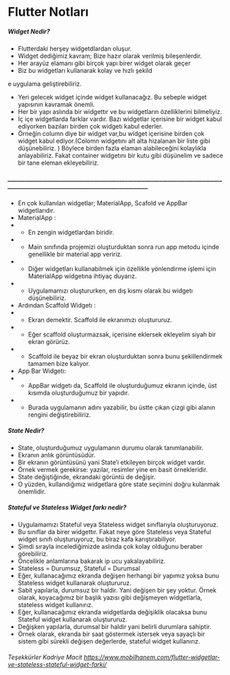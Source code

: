 # Flutter Notları

##### Widget Nedir?
- Flutterdaki herşey widgetdlardan oluşur.
- Widget dediğimiz kavram; Bize hazır olarak verilmiş bileşenlerdir.
- Her arayüz elamanı gibi birçok yapı birer widget olarak geçer
- Biz bu widgetları kullanarak kolay ve hızlı şekild


              
    

            
e uygulama geliştirebiliriz.
- Yeri gelecek widget içinde widget kullanacağız. Bu sebeple widget yapısının kavramak önemli.
- Her bir yapı aslında bir widgettır ve bu widgetların özelliklerini bilmeliyiz. 
- İç içe widgetlarda farklar vardır. Bazı widgetlar içerisine bir widget kabul ediyorken bazıları birden çok widgetı kabul ederler.
- Örneğin column diye bir widget var,bu widget içerisine birden çok widget kabul ediyor.(Colomn widgetını alt alta hizalanan bir liste gibi düşünebiliriz. ) Böylece birden fazla elaman alabileceğini kolaylıkla anlayabiliriz. Fakat container widgetını bir kutu gibi düşünelim ve sadece bir tane eleman ekleyebiliriz.
##### ____________________________________________________________________________________________________________________________ 
- En çok kullanılan widgetlar; MaterialApp, Scafold ve AppBar widgetlarıdır.
- MaterialApp : 
- * En zengin widgetlardan biridir.
- * Main sınıfında projemizi oluşturduktan sonra run app metodu içinde genellikle bir material app veririz.
- * Diğer widgetları kullanabilmek için özellikle yönlendirme işlemi için MaterialApp widgetına ihtiyaç duyarız. 
- * Uygulamamızı oluştururken, en dış kısmı olarak bu widgetı düşünebiliriz.
- Ardından Scaffold Widgetı : 
- * Ekran demektir. Scaffold ile ekranımızı oluştururuz.
- * Eğer scaffold oluşturmazsak, içerisine eklersek ekleyelim siyah bir ekran görürüz.
- * Scaffold ile beyaz bir ekran oluşturduktan sonra bunu şekillendirmek tamamen bize kalıyor.
- App Bar Widgetı: 
- * AppBar widgetı da, Scaffold ile oluşturduğumuz ekranın içinde, üst kısımda oluşturduğumuz bir yapıdır.
- * Burada uygulamanın adını yazabilir, bu üstte çıkan çizgi gibi alanın rengini değiştirebiliriz.
 ##### State Nedir?
 - State, oluşturduğumuz uygulamanın durumu olarak tanımlanabilir. 
 - Ekranın anlık görüntüsüdür. 
 - Bir ekranın görüntüsünü yani State’i etkileyen birçok widget vardır. 
 - Örnek vermek gerekirse: yazılar, resimler yine en basit örnekleridir. 
 - State değiştiğinde, ekrandaki görüntü de değişir. 
 - O yüzden, kullandığımız widgetlara göre state seçimini doğru kulanmak önemlidir.
##### Stateful ve Stateless Widget farkı nedir?
- Uygulamamızı Stateful veya Stateless widget sınıflarıyla oluşturuyoruz.
-  Bu sınıflar da birer widgettır. Fakat neye göre Stateless veya Stateful widget sınıfı oluşturuyoruz, bu biraz kafa karıştırabiliyor. 
-  Şimdi sırayla incelediğimizde aslında çok kolay olduğunu beraber görebiliriz.
- Öncelikle anlamlarına bakarak ip ucu yakalayabiliriz.
- Stateless = Durumsuz,   Stateful = Durumsal 
- Eğer, kullanacağımız ekranda değişen herhangi bir yapımız yoksa bunu Stateless widget kullanarak oluştururuz.
-  Sabit yapılarla, durumsuz bir haldir. Yani değişen bir şey yoktur. Örnek olarak, koyacağımız bir başlık yazısı gibi değişmeyen widgetlarla, stateless widget kullanırız.
-  Eğer, kullanacağımız ekranda widgetlarda değişiklik olacaksa bunu Stateful widget kullanarak oluştururuz. 
-  Değişken yapılarla, durumsal bir haldir yani belirli durumlara sahiptir. 
-  Örnek olarak, ekranda bir saat göstermek istersek veya sayaçlı bir sistem gibi sürekli değişen değerlerde, stateful widget kullanırız.
###### Teşekkürler Kadriye Macit https://www.mobilhanem.com/flutter-widgetlar-ve-stateless-stateful-widget-farki/
